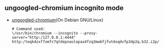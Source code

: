 ## ungoogled-chromium incognito mode

  * [ungoogled-chromium](https://github.com/eyedeekay/various-i2p-browsers/tree/master/ungoogled-chromium)(On Debian GNU/Linux)

        # Command used:
        \/usr/bin/chromium --incognito --proxy-server="http:/127.0.0.1:4444"  http:/teqk4zxf7xmfc7qtdepnaulopax4fzq3mwbfjfutdxqdvfp3dp2q.b32.i2p/

